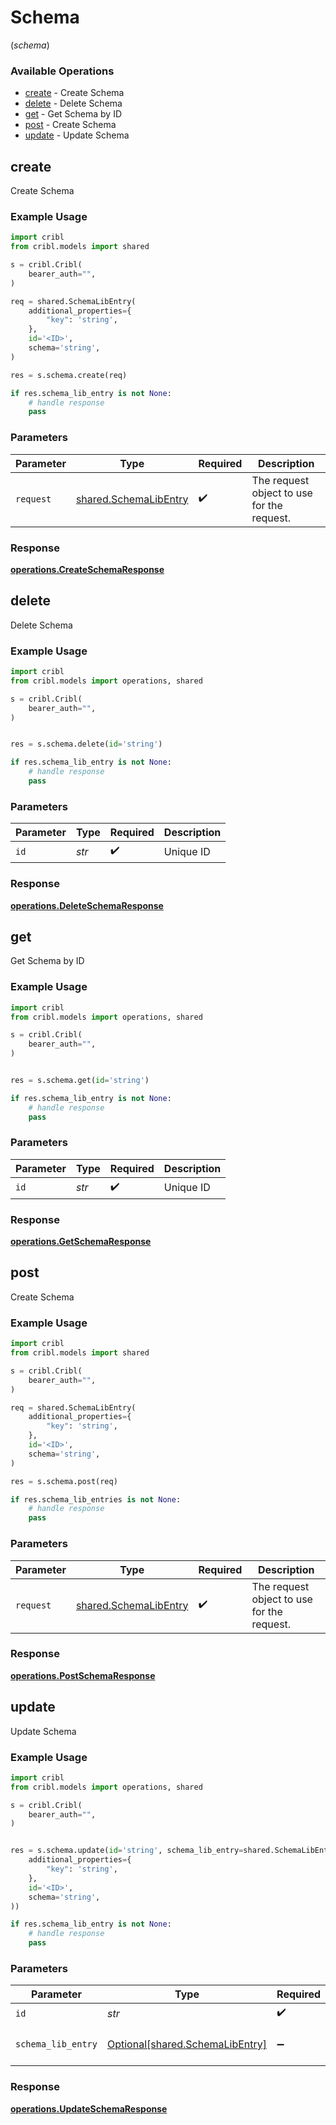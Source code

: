 # Schema
(*schema*)

### Available Operations

* [create](#create) - Create Schema
* [delete](#delete) - Delete Schema
* [get](#get) - Get Schema by ID
* [post](#post) - Create Schema
* [update](#update) - Update Schema

## create

Create Schema

### Example Usage

```python
import cribl
from cribl.models import shared

s = cribl.Cribl(
    bearer_auth="",
)

req = shared.SchemaLibEntry(
    additional_properties={
        "key": 'string',
    },
    id='<ID>',
    schema='string',
)

res = s.schema.create(req)

if res.schema_lib_entry is not None:
    # handle response
    pass
```

### Parameters

| Parameter                                                      | Type                                                           | Required                                                       | Description                                                    |
| -------------------------------------------------------------- | -------------------------------------------------------------- | -------------------------------------------------------------- | -------------------------------------------------------------- |
| `request`                                                      | [shared.SchemaLibEntry](../../models/shared/schemalibentry.md) | :heavy_check_mark:                                             | The request object to use for the request.                     |


### Response

**[operations.CreateSchemaResponse](../../models/operations/createschemaresponse.md)**


## delete

Delete Schema

### Example Usage

```python
import cribl
from cribl.models import operations, shared

s = cribl.Cribl(
    bearer_auth="",
)


res = s.schema.delete(id='string')

if res.schema_lib_entry is not None:
    # handle response
    pass
```

### Parameters

| Parameter          | Type               | Required           | Description        |
| ------------------ | ------------------ | ------------------ | ------------------ |
| `id`               | *str*              | :heavy_check_mark: | Unique ID          |


### Response

**[operations.DeleteSchemaResponse](../../models/operations/deleteschemaresponse.md)**


## get

Get Schema by ID

### Example Usage

```python
import cribl
from cribl.models import operations, shared

s = cribl.Cribl(
    bearer_auth="",
)


res = s.schema.get(id='string')

if res.schema_lib_entry is not None:
    # handle response
    pass
```

### Parameters

| Parameter          | Type               | Required           | Description        |
| ------------------ | ------------------ | ------------------ | ------------------ |
| `id`               | *str*              | :heavy_check_mark: | Unique ID          |


### Response

**[operations.GetSchemaResponse](../../models/operations/getschemaresponse.md)**


## post

Create Schema

### Example Usage

```python
import cribl
from cribl.models import shared

s = cribl.Cribl(
    bearer_auth="",
)

req = shared.SchemaLibEntry(
    additional_properties={
        "key": 'string',
    },
    id='<ID>',
    schema='string',
)

res = s.schema.post(req)

if res.schema_lib_entries is not None:
    # handle response
    pass
```

### Parameters

| Parameter                                                      | Type                                                           | Required                                                       | Description                                                    |
| -------------------------------------------------------------- | -------------------------------------------------------------- | -------------------------------------------------------------- | -------------------------------------------------------------- |
| `request`                                                      | [shared.SchemaLibEntry](../../models/shared/schemalibentry.md) | :heavy_check_mark:                                             | The request object to use for the request.                     |


### Response

**[operations.PostSchemaResponse](../../models/operations/postschemaresponse.md)**


## update

Update Schema

### Example Usage

```python
import cribl
from cribl.models import operations, shared

s = cribl.Cribl(
    bearer_auth="",
)


res = s.schema.update(id='string', schema_lib_entry=shared.SchemaLibEntry(
    additional_properties={
        "key": 'string',
    },
    id='<ID>',
    schema='string',
))

if res.schema_lib_entry is not None:
    # handle response
    pass
```

### Parameters

| Parameter                                                                | Type                                                                     | Required                                                                 | Description                                                              |
| ------------------------------------------------------------------------ | ------------------------------------------------------------------------ | ------------------------------------------------------------------------ | ------------------------------------------------------------------------ |
| `id`                                                                     | *str*                                                                    | :heavy_check_mark:                                                       | Unique ID                                                                |
| `schema_lib_entry`                                                       | [Optional[shared.SchemaLibEntry]](../../models/shared/schemalibentry.md) | :heavy_minus_sign:                                                       | Schema object to be updated                                              |


### Response

**[operations.UpdateSchemaResponse](../../models/operations/updateschemaresponse.md)**

